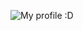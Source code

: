 ![My profile :D](https://github.com/levitheworst/levitheworst/blob/c96121331217b0d8652010dd759923325449d8c6/assets/svg/levi.svg)
